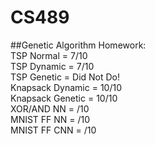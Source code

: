 # CS489  
##Genetic Algorithm Homework:    
TSP Normal = 7/10  
TSP Dynamic = 7/10    
TSP Genetic = Did Not Do!    
Knapsack Dynamic = 10/10  
Knapsack Genetic = 10/10  
XOR/AND NN =   /10  
MNIST FF NN =   /10  
MNIST FF CNN =   /10  
